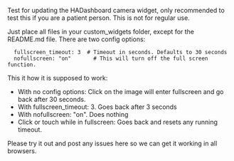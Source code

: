 Test for updating the HADashboard camera widget, only recommended to test this if you are a patient person. This is not for regular use.

Just place all files in your custom_widgets folder, except for the README.md file.
There are two config options:
````
  fullscreen_timeout: 3  # Timeout in seconds. Defaults to 30 seconds
  nofullscreen: "on"       # This will turn off the full screen function. 
````

This it how it is supposed to work:

* With no config options: Click on the image will enter fullscreen and go back after 30 seconds.
* With fullscreen_timeout: 3. Goes back after 3 seconds
* With nofullscreen: "on". Does nothing
* Click or touch while in fullscreen: Goes back and resets any running timeout.

Please try it out and post any issues here so we can get it working in all browsers.
